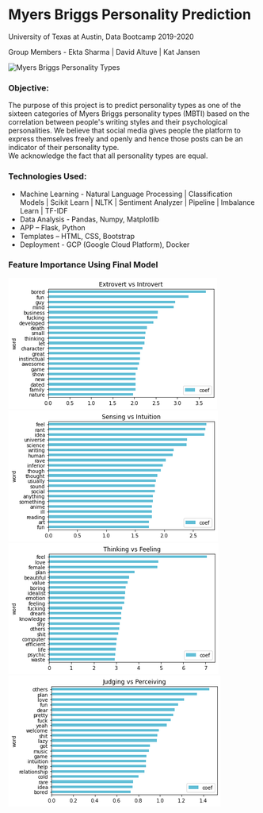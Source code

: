 #   Myers Briggs Personality Prediction

University of Texas at Austin, Data Bootcamp 2019-2020

Group Members - Ekta Sharma | David Altuve | Kat Jansen

![Myers Briggs Personality Types](static/images/mbti_for_readme.jpg)

### Objective: 

The purpose of this project is to predict personality types as one of the sixteen categories of Myers Briggs personality types (MBTI) based on the correlation between people's writing styles and their psychological personalities. We believe that social media gives people the platform to express themselves freely and openly and hence those posts can be an indicator of their personality type.  
We acknowledge the fact that all personality types are equal. 

### Technologies Used:

*   Machine Learning - Natural Language Processing | Classification Models | Scikit Learn | NLTK | Sentiment Analyzer | Pipeline | Imbalance Learn | TF-IDF
*   Data Analysis - Pandas, Numpy, Matplotlib
*   APP – Flask, Python
*   Templates – HTML, CSS, Bootstrap
*   Deployment - GCP (Google Cloud Platform), Docker

### Feature Importance Using Final Model

![EorI](static/images/extrovert_vs_introvert.png)    ![SorN](static/images/sensing_vs_intuition.png)
![TorF](static/images/thinking_vs_feeling.png)       ![JorP](static/images/judging_vs_perceiving.png)
